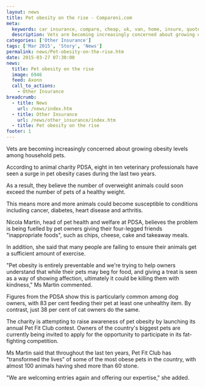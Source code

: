 ```yaml
---
layout: news
title: Pet obesity on the rise - Compareni.com
meta:
  keywords: car insurance, compare, cheap, uk, van, home, insure, quotes, online, comparison, bike, loans, life
  description: Vets are becoming increasingly concerned about growing obesity levels among household pets
categories: ['Other Insurance']
tags: ['Mar 2015', 'Story', 'News']
permalink: news/Pet-obesity-on-the-rise.htm
date: 2015-03-27 07:30:00
news:
  title: Pet obesity on the rise
  image: 6946
  feed: Axonn
  call_to_actions:
    - Other Insurance
breadcrumb:
  - title: News
    url: /news/index.htm
  - title: Other Insurance
    url: /news/other_insurance/index.htm
  - title: Pet obesity on the rise
footer: 1
---
```


Vets are becoming increasingly concerned about growing obesity levels among household pets.

According to animal charity PDSA, eight in ten veterinary professionals have seen a surge in pet obesity cases during the last two years.

As a result, they believe the number of overweight animals could soon exceed the number of pets of a healthy weight.

This means more and more animals could become susceptible to conditions including cancer, diabetes, heart disease and arthritis.

Nicola Martin, head of pet health and welfare at PDSA, believes the problem is being fuelled by pet owners giving their four-legged friends &quot;inappropriate foods&quot;, such as chips, cheese, cake and takeaway meals.

In addition, she said that many people are failing to ensure their animals get a sufficient amount of exercise.

&quot;Pet obesity is entirely preventable and we&#39;re trying to help owners understand that while their pets may beg for food, and giving a treat is seen as a way of showing affection, ultimately it could be killing them with kindness,&quot; Ms Martin commented.

Figures from the PDSA show this is particularly common among dog owners, with 83 per cent feeding their pet at least one unhealthy item. By contrast, just 38 per cent of cat owners do the same.

The charity is attempting to raise awareness of pet obesity by launching its annual Pet Fit Club contest. Owners of the country&#39;s biggest pets are currently being invited to apply for the opportunity to participate in its fat-fighting competition.

Ms Martin said that throughout the last ten years, Pet Fit Club has &quot;transformed the lives&quot; of some of the most obese pets in the country, with almost 100 animals having shed more than 60 stone.

&quot;We are welcoming entries again and offering our expertise,&quot; she added.
